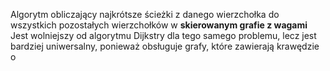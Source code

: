 Algorytm obliczający najkrótsze ścieżki z danego wierzchołka do wszystkich pozostałych wierzchołków w **skierowanym grafie z wagami**
Jest wolniejszy od algorytmu Dijkstry dla tego samego problemu, lecz jest bardziej uniwersalny, ponieważ obsługuje grafy, które zawierają krawędzie o 